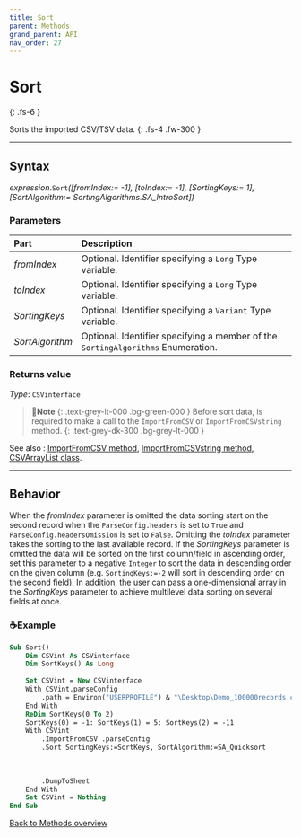 ```yaml
---
title: Sort
parent: Methods
grand_parent: API
nav_order: 27
---
```


# Sort
{: .fs-6 }

Sorts the imported CSV/TSV data.
{: .fs-4 .fw-300 }

---

## Syntax

*expression*.`Sort`*(\[fromIndex:= -1\], \[toIndex:= -1\], \[SortingKeys:= 1\], \[SortAlgorithm:= SortingAlgorithms.SA_IntroSort\])*

### Parameters

<table>
<thead>
<tr>
<th style="text-align: left;">Part</th>
<th style="text-align: left;">Description</th>
</tr>
</thead>
<tbody>
<tr>
<td style="text-align: left;"><em>fromIndex</em></td>
<td style="text-align: left;">Optional. Identifier specifying a <code>Long</code> Type variable.</td>
</tr>
<tr>
<td style="text-align: left;"><em>toIndex</em></td>
<td style="text-align: left;">Optional. Identifier specifying a <code>Long</code> Type variable.</td>
</tr>
<tr>
<td style="text-align: left;"><em>SortingKeys</em></td>
<td style="text-align: left;">Optional. Identifier specifying a <code>Variant</code> Type variable.</td>
</tr>
<tr>
<td style="text-align: left;"><em>SortAlgorithm</em></td>
<td style="text-align: left;">Optional. Identifier specifying a member of the <code>SortingAlgorithms</code> Enumeration.</td>
</tr>
</tbody>
</table>

### Returns value

*Type*: `CSVinterface`

>📝**Note**
>{: .text-grey-lt-000 .bg-green-000 }
>Before sort data, is required to make a call to the `ImportFromCSV` or `ImportFromCSVstring` method.
{: .text-grey-dk-300 .bg-grey-lt-000 }

See also
: [ImportFromCSV method](https://ws-garcia.github.io/VBA-CSV-interface/api/methods/importfromcsv.html), [ImportFromCSVstring method](https://ws-garcia.github.io/VBA-CSV-interface/api/methods/importfromcsvstring.html), [CSVArrayList class](https://ws-garcia.github.io/VBA-CSV-interface/api/csvarraylist.html).

---

## Behavior

When the *fromIndex* parameter is omitted the data sorting start on the second record when the `ParseConfig.headers` is set to `True` and `ParseConfig.headersOmission` is set to `False`. Omitting the *toIndex* parameter takes the sorting to the last available record. If the *SortingKeys* parameter is omitted the data will be sorted on the first column/field in ascending order, set this parameter to a negative `Integer` to sort the data in descending order on the given column (e.g. `SortingKeys:=-2` will sort in descending order on the second field). In addition, the user can pass a one-dimensional array in the *SortingKeys* parameter to achieve multilevel data sorting on several fields at once.

### ☕Example

```vb
Sub Sort()
    Dim CSVint As CSVinterface
    Dim SortKeys() As Long
    
    Set CSVint = New CSVinterface
    With CSVint.parseConfig
        .path = Environ("USERPROFILE") & "\Desktop\Demo_100000records.csv"
    End With
    ReDim SortKeys(0 To 2)
    SortKeys(0) = -1: SortKeys(1) = 5: SortKeys(2) = -11
    With CSVint
        .ImportFromCSV .parseConfig
        .Sort SortingKeys:=SortKeys, SortAlgorithm:=SA_Quicksort                'Sort the data in descending order on column 1,
                                                                                'then sort in ascending order on column 5 and
                                                                                'sort in descending order on column 11. This
                                                                                'multi-level is "stable".
        .DumpToSheet
    End With
    Set CSVint = Nothing
End Sub
```

[Back to Methods overview](https://ws-garcia.github.io/VBA-CSV-interface/api/methods/)
